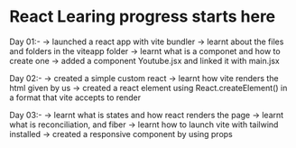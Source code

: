 # React Learing progress starts here

Day 01:-
-> launched a react app with vite bundler
-> learnt about the files and folders in the viteapp folder
-> learnt what is a componet and how to create one
-> added a component Youtube.jsx and linked it with main.jsx

Day 02:-
-> created a simple custom react
-> learnt how vite renders the html given by us
-> created a react element using React.createElement() in a format that vite accepts to render

Day 03:-
-> learnt what is states and how react renders the page
-> learnt what is reconciliation, and fiber
-> learnt how to launch vite with tailwind installed
-> created a responsive component by using props
